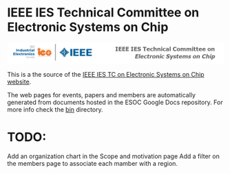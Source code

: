 IEEE IES Technical Committee on Electronic Systems on Chip
===============

![logo](images/banner.png)

This is a the source of the [IEEE IES TC on Electronic Systems on Chip website](https://ESOC.ieee-ies.org).

The web pages for events, papers and members are automatically generated from documents hosted in the ESOC Google Docs repository. For more info check the [bin](bin/README.md) directory.

# TODO:
Add an organization chart in the Scope and motivation page
Add a filter on the members page to associate each mamber with a region.
